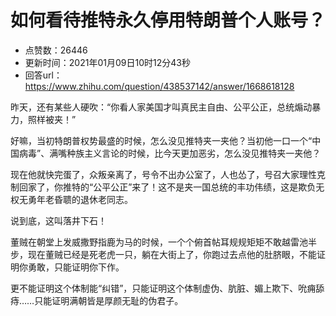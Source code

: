 # 如何看待推特永久停用特朗普个人账号？
- 点赞数：26446
- 更新时间：2021年01月09日10时12分43秒
- 回答url：https://www.zhihu.com/question/438537142/answer/1668618128
<body>
 <p data-pid="lPauE2O0">昨天，还有某些人硬吹：“你看人家美国才叫真民主自由、公平公正，总统煽动暴力，照样被夹！”</p>
 <p data-pid="zViiW1RP">好嘛，当初特朗普权势最盛的时候，怎么没见推特夹一夹他？当初他一口一个“中国病毒”、满嘴种族主义言论的时候，比今天更加恶劣，怎么没见推特夹一夹他？</p>
 <p data-pid="_GWyiFJm">现在他就快完蛋了，众叛亲离了，号令不出办公室了，人也怂了，号召大家理性克制回家了，你推特的“公平公正”来了！这不是夹一国总统的丰功伟绩，这是欺负无权无勇年老昏聩的退休老同志。</p>
 <p data-pid="_OsXu5ur">说到底，这叫落井下石！</p>
 <p data-pid="7VZyurIi">董贼在朝堂上发威撒野指鹿为马的时候，一个个俯首帖耳规规矩矩不敢越雷池半步，现在董贼已经是死老虎一只，躺在大街上了，你跑过去点他的肚脐眼，不能证明你勇敢，只能证明你下作。</p>
 <p data-pid="6GNGhcbE">更不能证明这个体制能“纠错”，只能证明这个体制虚伪、肮脏、媚上欺下、吮痈舔痔……只能证明满朝皆是厚颜无耻的伪君子。</p>
</body>